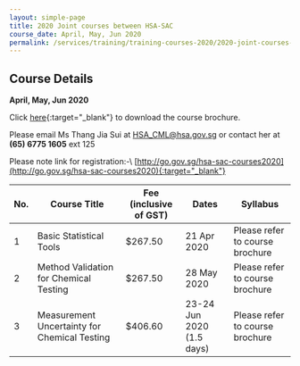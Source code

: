 ```yaml
---
layout: simple-page
title: 2020 Joint courses between HSA-SAC
course_date: April, May, Jun 2020
permalink: /services/training/training-courses-2020/2020-joint-courses-between-HSA-SAC
---
```


## Course Details
**April, May, Jun 2020**

Click [here](/files/training/Course-brochure-2020-MV-MU-BS.pdf){:target="_blank"} to download the course brochure.
 
Please email Ms Thang Jia Sui at <HSA_CML@hsa.gov.sg> or contact her at **(65) 6775 1605** ext 125


Please note link for registration:-\\
[http://go.gov.sg/hsa-sac-courses2020](http://go.gov.sg/hsa-sac-courses2020){:target="_blank"}


| No. | Course Title | Fee (inclusive of GST) |  Dates | Syllabus |
|-----|--------------|------------------------|--------|----------|
| 1 | Basic Statistical Tools | $267.50 | 21 Apr 2020 | Please refer to course brochure |
| 2 | Method Validation for Chemical Testing | $267.50 | 28 May 2020 | Please refer to course brochure |
| 3 | Measurement Uncertainty for Chemical Testing | $406.60 | 23-24 Jun 2020 (1.5 days) | Please refer to course brochure |

